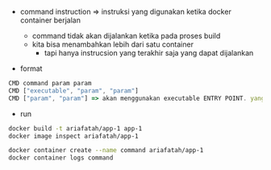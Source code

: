 - command instruction => instruksi yang digunakan ketika docker container berjalan
    - command tidak akan dijalankan ketika pada proses build
    - kita bisa menambahkan lebih dari satu container
        - tapi hanya instrucsion yang terakhir saja yang dapat dijalankan

- format
```js
CMD command param param
CMD ["executable", "param", "param"]
CMD ["param", "param"] => akan menggunakan executable ENTRY POINT. yang akan di bahasa di chapter terpisah
```

- run
```bash
docker build -t ariafatah/app-1 app-1
docker image inspect ariafatah/app-1

docker container create --name command ariafatah/app-1
docker container logs command
```